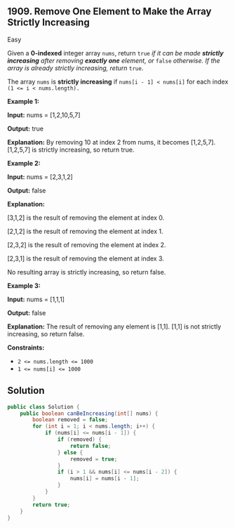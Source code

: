## 1909\. Remove One Element to Make the Array Strictly Increasing

Easy

Given a **0-indexed** integer array `nums`, return `true` _if it can be made **strictly increasing** after removing **exactly one** element, or_ `false` _otherwise. If the array is already strictly increasing, return_ `true`.

The array `nums` is **strictly increasing** if `nums[i - 1] < nums[i]` for each index `(1 <= i < nums.length).`

**Example 1:**

**Input:** nums = [1,2,10,5,7]

**Output:** true

**Explanation:** By removing 10 at index 2 from nums, it becomes [1,2,5,7]. [1,2,5,7] is strictly increasing, so return true.

**Example 2:**

**Input:** nums = [2,3,1,2]

**Output:** false

**Explanation:** 

[3,1,2] is the result of removing the element at index 0. 

[2,1,2] is the result of removing the element at index 1. 

[2,3,2] is the result of removing the element at index 2. 

[2,3,1] is the result of removing the element at index 3. 

No resulting array is strictly increasing, so return false.

**Example 3:**

**Input:** nums = [1,1,1]

**Output:** false

**Explanation:** The result of removing any element is [1,1]. [1,1] is not strictly increasing, so return false.

**Constraints:**

*   `2 <= nums.length <= 1000`
*   `1 <= nums[i] <= 1000`

## Solution

```java
public class Solution {
    public boolean canBeIncreasing(int[] nums) {
        boolean removed = false;
        for (int i = 1; i < nums.length; i++) {
            if (nums[i] <= nums[i - 1]) {
                if (removed) {
                    return false;
                } else {
                    removed = true;
                }
                if (i > 1 && nums[i] <= nums[i - 2]) {
                    nums[i] = nums[i - 1];
                }
            }
        }
        return true;
    }
}
```